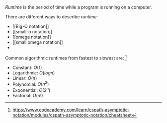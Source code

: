*Runtime* is the period of time while a program is running on a computer. 

There are different ways to describe *runtime*:
- [[Big-O notation]]
- [[small-o notation]]
- [[omega notation]]
- [[small omega notation]]
- 
Common algorithmic runtimes from fastest to slowest are: [^1]
- Constant: $O(1)$
- Logarithmic: $O(log n)$
- Linear: $O(n)$
- Polynomial: $O(n^2)$
- Exponential: $O(2^n)$
- Factorial: $O(n!)$

[^1]: https://www.codecademy.com/learn/cspath-asymptotic-notation/modules/cspath-asymptotic-notation/cheatsheet